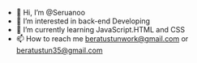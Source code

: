 - 👋 Hi, I’m @Seruanoo
- 👀 I’m interested in back-end Developing
- 🌱 I’m currently learning JavaScript.HTML and CSS
- 📫 How to reach me beratustunwork@gmail.com or beratustun35@gmail.com

<!---
Seruanoo/Seruanoo is a ✨ special ✨ repository because its `README.md` (this file) appears on your GitHub profile.
You can click the Preview link to take a look at your changes.
--->
